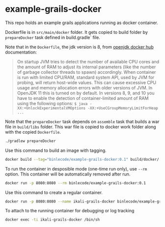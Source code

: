 # example-grails-docker

This repo holds an example grails applications running as docker container.


Dockerfile is in `src/main/docker` folder. It gets copied to build folder by `prepareDocker` task defined in    build.gradle` file.

Note that in the `Dockerfile`, the jdk version is 8, from [openjdk docker hub](https://hub.docker.com/_/openjdk) documentation:
> On startup JVM tries to detect the number of available CPU cores and the amount of RAM to adjust its internal parameters (like the number of garbage collector threads to spawn) accordingly. When container is run with limited CPU/RAM, standard system API, used by JVM for probing, will return host-wide values. This can cause excessive CPU usage and memory allocation errors with older versions of JVM.
> In OpenJDK 11 this is turned on by default. In versions 8, 9, and 10 you have to enable the detection of container-limited amount of RAM using the following options: 
`$ java -XX:+UnlockExperimentalVMOptions -XX:+UseCGroupMemoryLimitForHeap ...`


Note that the `prepareDocker` task depends on `assemble` task that builds a war file in `build/libs` folder. 
This war file is copied to docker work folder along with the copied `Dockerfile`. 

```bash
./gradlew prepareDocker
```

Use this command to build an image with tagging.

```bash
docker build --tag="binlecode/example-grails-docker:0.1" build/docker/
```

To run the container in desposible mode (one-time run only), use `--rm` option. 
This container will be automatically removed after run.

```bash
docker run -p 8080:8080 --rm binlecode/example-grails-docker:0.1
```

Use this command to create a regular container.

```bash
docker run -p 8080:8080 --name ikali-grails-docker binlecode/example-grails-docker:0.1
```

To attach to the running container for debugging or log tracking

```bash
docker exec -ti ikali-grails-docker /bin/sh
```